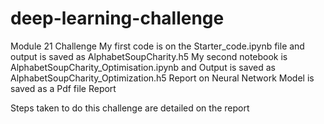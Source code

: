 # deep-learning-challenge
Module 21 Challenge
My first code is on the Starter_code.ipynb file and output is saved as AlphabetSoupCharity.h5
My second notebook is AlphabetSoupCharity_Optimisation.ipynb and Output is saved as AlphabetSoupCharity_Optimization.h5
Report on Neural Network Model is saved as a Pdf file Report

Steps taken to do this challenge are detailed on the report
